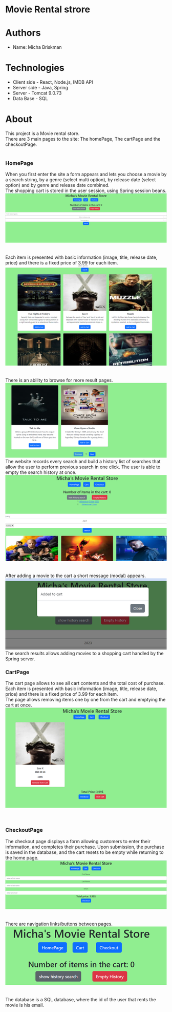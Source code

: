 # Movie Rental strore

# Authors
* Name: Micha Briskman

# Technologies
* Client side - React, Node.js, IMDB API
* Server side - Java, Spring
* Server - Tomcat 9.0.73 
* Data Base - SQL

# About
This project is a Movie rental store. </br>
There are 3 main pages to the site: The homePage, The cartPage and the checkoutPage.</br></br>

### HomePage
When you first enter the site a form appears and lets you choose a movie by a search string, by a genre (select multi option), by release date (select option) 
and by genre and release date combined. </br>
The shopping cart is stored in the user session, using Spring session beans.</br>
![](imgs/HomePage.png)
</br></br></br>
Each item is presented with basic information (image, title, release date, price) and there is a fixed price of 3.99 for each item. 
 ![](imgs/moviesShow.png)
 </br></br></br>
 There is an ability to browse for more result pages.
 ![](imgs/browsPages.png)
The website records every search and build a history list of searches that allow the user to perform previous search in one click. 
The user is able to empty the search history at once.
![](imgs/showhistory.png)
</br></br></br>
After adding a movie to the cart a short message (modal) appears.
![](imgs/modalAddedTocart.png)
The search results allows adding movies to a shopping cart handled by the Spring server.</br>
### CartPage
The cart page allows to see all cart contents and the total cost of purchase. </br>
Each item is presented with basic information (image, title, release date, price) and there is a fixed price of 3.99 for each item. </br>
The page allows removing items one by one from the cart and emptying the cart at once.
![](imgs/cartPage.png)
</br></br></br>
### CheckoutPage
The checkout page displays a form allowing customers to enter their information, and completes their purchase. 
Upon submission, the purchase is saved in the database, and the cart resets to be empty while returning to the home page.
![](imgs/formToCheckout.png)
</br></br></br>
There are navigation links/buttons between pages.
![](imgs/buttons.png)
</br></br></br>
The database is a SQL database, where the id of the user that rents the movie is his email.
  

